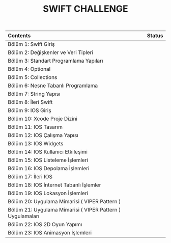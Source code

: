 <h1 align="center">
SWIFT CHALLENGE
</h1>
<br>
 

| Contents | Status |
| :---  | :---:  |
| Bölüm 1: Swift Giriş  |  <img width=13px src="https://icon-library.com/images/completed-icon/completed-icon-6.jpg"> |
| Bölüm 2: Değişkenler ve Veri Tipleri  |  <img width=13px src="https://icon-library.com/images/completed-icon/completed-icon-6.jpg"> |
| Bölüm 3: Standart Programlama Yapıları  | <img width=13px src="https://icon-library.com/images/completed-icon/completed-icon-6.jpg"> |
| Bölüm 4: Optional  | <img width=13px src="https://icon-library.com/images/completed-icon/completed-icon-6.jpg"> |
| Bölüm 5: Collections  | <img width=13px src="https://icon-library.com/images/completed-icon/completed-icon-6.jpg"> |
| Bölüm 6: Nesne Tabanlı Programlama  |  |
| Bölüm 7: String Yapısı  |  |
| Bölüm 8: İleri Swift  |  |
| Bölüm 9: IOS Giriş  |  |
| Bölüm 10: Xcode Proje Dizini  |  |
| Bölüm 11: IOS Tasarım  |  |
| Bölüm 12: IOS Çalışma Yapısı |  |
| Bölüm 13: IOS Widgets  |  |
| Bölüm 14: IOS Kullanıcı Etkileşimi  |  |
| Bölüm 15: IOS Listeleme İşlemleri  |  |
| Bölüm 16: IOS Depolama İşlemleri  |  |
| Bölüm 17: İleri IOS  |  |
| Bölüm 18: IOS İnternet Tabanlı İşlemler  |  |
| Bölüm 19: IOS Lokasyon İşlemleri  |  |
| Bölüm 20: Uygulama Mimarisi ( VIPER Pattern )  |  |
| Bölüm 21: Uygulama Mimarisi ( VIPER Pattern ) Uygulamaları  |  |
| Bölüm 22: IOS 2D Oyun Yapımı  |  |
| Bölüm 23: IOS Animasyon İşlemleri  |  |

